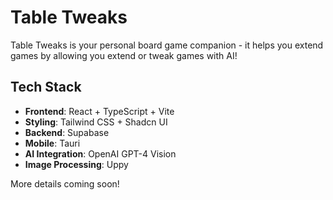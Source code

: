# Table Tweaks

Table Tweaks is your personal board game companion - it helps you extend games by allowing you extend or tweak games with AI!


## Tech Stack

- **Frontend**: React + TypeScript + Vite
- **Styling**: Tailwind CSS + Shadcn UI
- **Backend**: Supabase
- **Mobile**: Tauri
- **AI Integration**: OpenAI GPT-4 Vision
- **Image Processing**: Uppy



More details coming soon!
